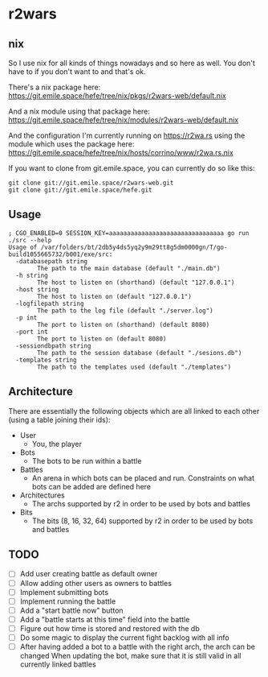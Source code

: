 # r2wars

## nix

So I use nix for all kinds of things nowadays and so here as well.
You don't have to if you don't want to and that's ok.

There's a nix package here:
https://git.emile.space/hefe/tree/nix/pkgs/r2wars-web/default.nix

And a nix module using that package here:
https://git.emile.space/hefe/tree/nix/modules/r2wars-web/default.nix

And the configuration I'm currently running on https://r2wa.rs using the module which uses the package here:
https://git.emile.space/hefe/tree/nix/hosts/corrino/www/r2wa.rs.nix

If you want to clone from git.emile.space, you can currently do so like this:

```
git clone git://git.emile.space/r2wars-web.git
git clone git://git.emile.space/hefe.git
```

## Usage

```
; CGO_ENABLED=0 SESSION_KEY=aaaaaaaaaaaaaaaaaaaaaaaaaaaaaaaa go run ./src --help
Usage of /var/folders/bt/2db5y4ds5yq2y9m29tt8g5dm0000gn/T/go-build1055665732/b001/exe/src:
  -databasepath string
    	The path to the main database (default "./main.db")
  -h string
    	The host to listen on (shorthand) (default "127.0.0.1")
  -host string
    	The host to listen on (default "127.0.0.1")
  -logfilepath string
    	The path to the log file (default "./server.log")
  -p int
    	The port to listen on (shorthand) (default 8080)
  -port int
    	The port to listen on (default 8080)
  -sessiondbpath string
    	The path to the session database (default "./sesions.db")
  -templates string
    	The path to the templates used (default "./templates")
```

## Architecture

There are essentially the following objects which are all linked to each other (using a table joining their ids):

- User
  - You, the player
- Bots
  - The bots to be run within a battle
- Battles
  - An arena in which bots can be placed and run. Constraints on what bots can be added are defined here
- Architectures
  - The archs supported by r2 in order to be used by bots and battles
- Bits
  - The bits (8, 16, 32, 64) supported by r2 in order to be used by bots and battles

## TODO

- [ ] Add user creating battle as default owner
- [ ] Allow adding other users as owners to battles
- [ ] Implement submitting bots
- [ ] Implement running the battle
- [ ] Add a "start battle now" button
- [ ] Add a "battle starts at this time" field into the battle
- [ ] Figure out how time is stored and restored with the db
- [ ] Do some magic to display the current fight backlog with all info
- [ ] After having added a bot to a battle with the right arch, the arch can be changed
      When updating the bot, make sure that it is still valid in all currently linked battles
